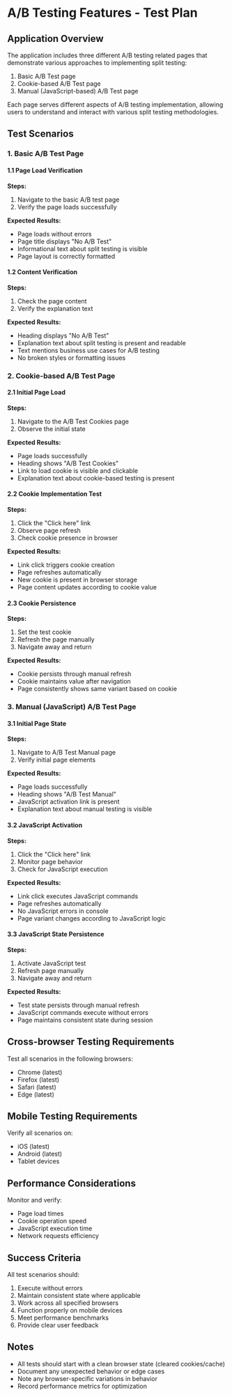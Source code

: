 # A/B Testing Features - Test Plan

## Application Overview

The application includes three different A/B testing related pages that demonstrate various approaches to implementing split testing:
1. Basic A/B Test page
2. Cookie-based A/B Test page
3. Manual (JavaScript-based) A/B Test page

Each page serves different aspects of A/B testing implementation, allowing users to understand and interact with various split testing methodologies.

## Test Scenarios

### 1. Basic A/B Test Page

#### 1.1 Page Load Verification
**Steps:**
1. Navigate to the basic A/B test page
2. Verify the page loads successfully

**Expected Results:**
- Page loads without errors
- Page title displays "No A/B Test"
- Informational text about split testing is visible
- Page layout is correctly formatted

#### 1.2 Content Verification
**Steps:**
1. Check the page content
2. Verify the explanation text

**Expected Results:**
- Heading displays "No A/B Test"
- Explanation text about split testing is present and readable
- Text mentions business use cases for A/B testing
- No broken styles or formatting issues

### 2. Cookie-based A/B Test Page

#### 2.1 Initial Page Load
**Steps:**
1. Navigate to the A/B Test Cookies page
2. Observe the initial state

**Expected Results:**
- Page loads successfully
- Heading shows "A/B Test Cookies"
- Link to load cookie is visible and clickable
- Explanation text about cookie-based testing is present

#### 2.2 Cookie Implementation Test
**Steps:**
1. Click the "Click here" link
2. Observe page refresh
3. Check cookie presence in browser

**Expected Results:**
- Link click triggers cookie creation
- Page refreshes automatically
- New cookie is present in browser storage
- Page content updates according to cookie value

#### 2.3 Cookie Persistence
**Steps:**
1. Set the test cookie
2. Refresh the page manually
3. Navigate away and return

**Expected Results:**
- Cookie persists through manual refresh
- Cookie maintains value after navigation
- Page consistently shows same variant based on cookie

### 3. Manual (JavaScript) A/B Test Page

#### 3.1 Initial Page State
**Steps:**
1. Navigate to A/B Test Manual page
2. Verify initial page elements

**Expected Results:**
- Page loads successfully
- Heading shows "A/B Test Manual"
- JavaScript activation link is present
- Explanation text about manual testing is visible

#### 3.2 JavaScript Activation
**Steps:**
1. Click the "Click here" link
2. Monitor page behavior
3. Check for JavaScript execution

**Expected Results:**
- Link click executes JavaScript commands
- Page refreshes automatically
- No JavaScript errors in console
- Page variant changes according to JavaScript logic

#### 3.3 JavaScript State Persistence
**Steps:**
1. Activate JavaScript test
2. Refresh page manually
3. Navigate away and return

**Expected Results:**
- Test state persists through manual refresh
- JavaScript commands execute without errors
- Page maintains consistent state during session

## Cross-browser Testing Requirements

Test all scenarios in the following browsers:
- Chrome (latest)
- Firefox (latest)
- Safari (latest)
- Edge (latest)

## Mobile Testing Requirements

Verify all scenarios on:
- iOS (latest)
- Android (latest)
- Tablet devices

## Performance Considerations

Monitor and verify:
- Page load times
- Cookie operation speed
- JavaScript execution time
- Network requests efficiency

## Success Criteria

All test scenarios should:
1. Execute without errors
2. Maintain consistent state where applicable
3. Work across all specified browsers
4. Function properly on mobile devices
5. Meet performance benchmarks
6. Provide clear user feedback

## Notes

- All tests should start with a clean browser state (cleared cookies/cache)
- Document any unexpected behavior or edge cases
- Note any browser-specific variations in behavior
- Record performance metrics for optimization